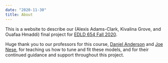 ```yaml
---
date: "2020-11-30"
title: About
---
```


This is a website to describe our (Alexis Adams-Clark, Kivalina Grove, and Ouafaa Hmaddi) final project for [EDLD 654 Fall 2020](https://uo-datasci-specialization.github.io/c4-ml-fall-2020/). 

Huge thank you to our professors for this course, [Daniel Anderson](https://education.uoregon.edu/people/faculty/daniela) and [Joe Nese](https://education.uoregon.edu/people/faculty/jnese), for teaching us how to tune and fit these models, and for their continued guidance and support throughout this project. 